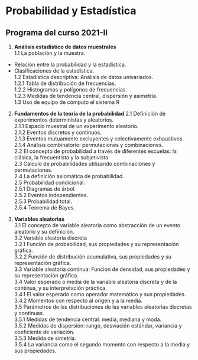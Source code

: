 # Probabilidad y Estadística  
## Programa del curso 2021-II  

1. **Análisis estadístico de datos muestrales**  
1.1 La población y la muestra.  
  + Relación entre la probabilidad y la estadística.  
  + Clasificaciones de la estadística.  
1.2 Estadística descriptiva: Análisis de datos univariados.  
  1.2.1 Tabla de distribución de frecuencias.  
  1.2.2 Histogramas y polígonos de frecuencias.  
  1.2.3 Medidas de tendencia central, dispersión y asimetría.  
1.3 Uso de equipo de cómputo el sistema R

2. **Fundamentos de la teoría de la probabilidad**
2.1 Definición de experimentos deterministas y aleatorios.  
  2.1.1 Espacio muestral de un experimento aleatorio.  
  2.1.2 Eventos discretos y continuos.  
  2.1.3 Eventos mutuamente excluyentes y colectivamente exhaustivos.  
  2.1.4 Análisis combinatorio: permutaciones y combinaciones.  
2.2 El concepto de probabilidad a través de diferentes escuelas: la clásica, la frecuentista y la subjetivista.  
2.3 Cálculo de probabilidades utilizando combinaciones y permutaciones.  
2.4 La definición axiomática de probabilidad.  
2.5 Probabilidad condicional.  
  2.5.1 Diagramas de árbol.  
  2.5.2 Eventos independientes.  
  2.5.3 Probabilidad total.  
  2.5.4 Teorema de Bayes.  

3. **Variables aleatorias**  
3.1 El concepto de variable aleatoria como abstracción de un evento aleatorio y su definición.  
3.2 Variable aleatoria discreta  
  3.2.1 Función de probabilidad, sus propiedades y su representación gráfica.  
  3.2.2 Función de distribución acumulativa, sus propiedades y su representación gráfica.  
3.3 Variable aleatoria continua: Función de densidad, sus propiedades y su representación gráfica.  
3.4 Valor esperado o media de la variable aleatoria discreta y de la continua, y su interpretación práctica.  
  3.4.1 El valor esperado como operador matemático y sus propiedades.  
  3.4.2 Momentos con respecto al origen y a la media.  
3.5 Parámetros de las distribuciones de las variables aleatorias discretas y continuas.  
  3.5.1 Medidas de tendencia central: media, mediana y moda.  
  3.5.2 Medidas de dispersión: rango, desviación estándar, variancia y coeficiente de variación.  
  3.5.3 Medida de simetría.  
  3.5.4 La variancia como el segundo momento con respecto a la media y sus propiedades.  
